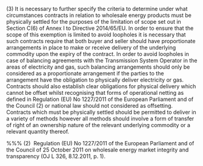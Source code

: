 (3) It is necessary to further specify the criteria to determine under what circumstances contracts in relation to wholesale energy products must be physically settled for the purposes of the limitation of scope set out in Section C(6) of Annex I to Directive 2014/65/EU. In order to ensure that the scope of this exemption is limited to avoid loopholes it is necessary that such contracts require that both buyer and seller should have proportionate arrangements in place to make or receive delivery of the underlying commodity upon the expiry of the contract. In order to avoid loopholes in case of balancing agreements with the Transmission System Operator in the areas of electricity and gas, such balancing arrangements should only be considered as a proportionate arrangement if the parties to the arrangement have the obligation to physically deliver electricity or gas. Contracts should also establish clear obligations for physical delivery which cannot be offset whilst recognising that forms of operational netting as defined in Regulation (EU) No 1227/2011 of the European Parliament and of the Council (2) or national law should not considered as offsetting. Contracts which must be physically settled should be permitted to deliver in a variety of methods however all methods should involve a form of transfer of right of an ownership nature of the relevant underlying commodity or a relevant quantity thereof.

%%% (2)  Regulation (EU) No 1227/2011 of the European Parliament and of the Council of 25 October 2011 on wholesale energy market integrity and transparency (OJ L 326, 8.12.2011, p. 1).